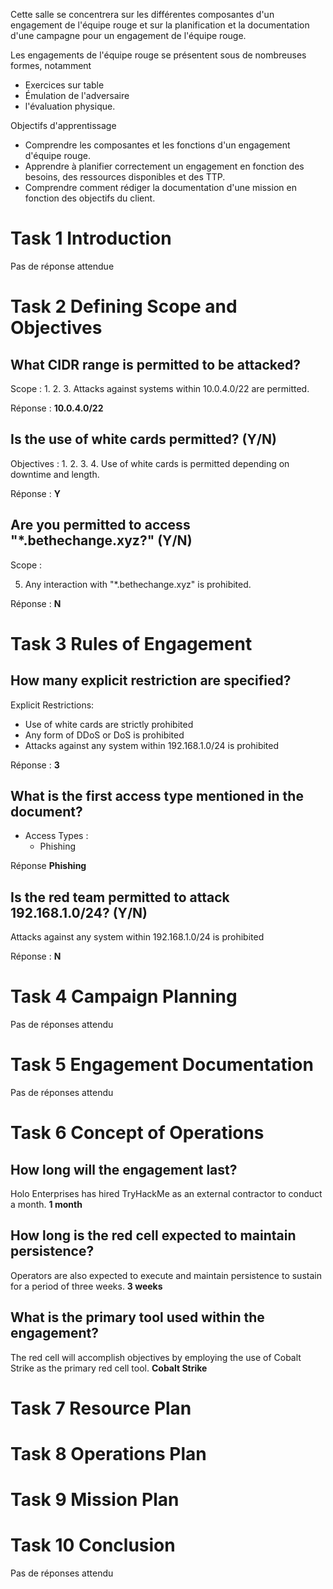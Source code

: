 Cette salle se concentrera sur les différentes composantes d'un engagement de l'équipe rouge et sur la planification et la documentation d'une campagne pour un engagement de l'équipe rouge.

Les engagements de l'équipe rouge se présentent sous de nombreuses formes, notamment

* Exercices sur table 
* Émulation de l'adversaire
* l'évaluation physique. 

Objectifs d'apprentissage

* Comprendre les composantes et les fonctions d'un engagement d'équipe rouge.
* Apprendre à planifier correctement un engagement en fonction des besoins, des ressources disponibles et des TTP. 
* Comprendre comment rédiger la documentation d'une mission en fonction des objectifs du client.


# Task 1 Introduction
Pas de réponse attendue 

# Task 2 Defining Scope and Objectives

## What CIDR range is permitted to be attacked?

Scope : 
1. 
2. 
3. Attacks against systems within 10.0.4.0/22 are permitted.

Réponse : **10.0.4.0/22**

## Is the use of white cards permitted? (Y/N)

Objectives : 
1. 
2. 
3. 
4. Use of white cards is permitted depending on downtime and length.

Réponse : **Y**

## Are you permitted to access "*.bethechange.xyz?" (Y/N)

Scope : 

5. Any interaction with "*.bethechange.xyz" is prohibited.

Réponse : **N**

# Task 3 Rules of Engagement

## How many explicit restriction are specified?

Explicit Restrictions:
* Use of white cards are strictly prohibited
* Any form of DDoS or DoS is prohibited
* Attacks against any system within 192.168.1.0/24 is prohibited

Réponse : **3**

## What is the first access type mentioned in the document?

* Access Types : 
	* Phishing

Réponse **Phishing**

## Is the red team permitted to attack 192.168.1.0/24? (Y/N)

Attacks against any system within 192.168.1.0/24 is prohibited

Réponse : **N**

# Task 4 Campaign Planning
Pas de réponses attendu

# Task 5 Engagement Documentation
Pas de réponses attendu

# Task 6 Concept of Operations

## How long will the engagement last?

Holo Enterprises has hired TryHackMe as an external contractor to conduct a month.
**1 month** 

## How long is the red cell expected to maintain persistence?

Operators are also expected to execute and maintain persistence to sustain for a period of three weeks.
**3 weeks**

## What is the primary tool used within the engagement?

The red cell will accomplish objectives by employing the use of Cobalt Strike as the primary red cell tool.
**Cobalt Strike**

# Task 7 Resource Plan


# Task 8 Operations Plan


# Task 9 Mission Plan


# Task 10 Conclusion 

Pas de réponses attendu
